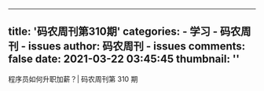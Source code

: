 
---
title: '码农周刊第310期'
categories: 
    - 学习
    - 码农周刊 - issues
author: 码农周刊 - issues
comments: false
date: 2021-03-22 03:45:45
thumbnail: ''
---

<div>   
程序员如何升职加薪？| 码农周刊第 310 期  
</div>
            